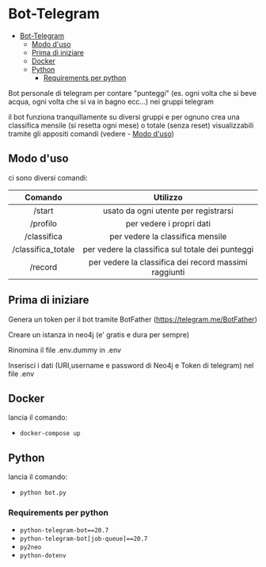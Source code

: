 # Bot-Telegram

- [Bot-Telegram](#bot-telegram)
  - [Modo d'uso](#modo-duso)
  - [Prima di iniziare](#prima-di-iniziare)
  - [Docker](#docker)
  - [Python](#python)
    - [Requirements per python](#requirements-per-python)

Bot personale di telegram per contare "punteggi" (es. ogni volta che si beve acqua, ogni volta che si va in bagno ecc...) nei gruppi telegram

il bot funziona tranquillamente su diversi gruppi e per ognuno crea una classifica mensile (si resetta ogni mese) o totale (senza reset)
visualizzabili tramite gli appositi comandi (vedere - [Modo d'uso](#modo-duso))

## Modo d'uso

ci sono diversi comandi:

| Comando | Utilizzo |
| :---: | :---: |
| /start | usato da ogni utente per registrarsi |
| /profilo | per vedere i propri dati |
| /classifica | per vedere la classifica mensile |
| /classifica_totale | per vedere la classifica sul totale dei punteggi |
| /record | per vedere la classifica dei record massimi raggiunti |

## Prima di iniziare

Genera un token per il bot tramite BotFather (https://telegram.me/BotFather) 

Creare un istanza in neo4j (e' gratis e dura per sempre)

Rinomina il file .env.dummy in .env

Inserisci i dati (URI,username e password di Neo4j e Token di telegram) nel file .env

## Docker

lancia il comando: 
- `docker-compose up`

## Python

lancia il comando:
- `python bot.py`

### Requirements per python

- `python-telegram-bot==20.7`
- `python-telegram-bot[job-queue]==20.7`
- `py2neo`
- `python-dotenv`